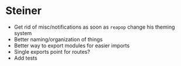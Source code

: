 # Steiner

- Get rid of misc/notifications as soon as `reapop` change his theming system
- Better naming/organization of things
- Better way to export modules for easier imports
- Single exports point for routes?
- Add tests